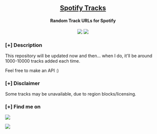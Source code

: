 <h2 align="center"><u>Spotify Tracks</u></h2>

<h4 align="center"> Random Track URLs for Spotify </h4>

<p align="center">
    <img src="https://img.shields.io/github/stars/danielytuk/spotify-tracks?style=for-the-badge&color=orange">
    <img src="https://img.shields.io/github/forks/danielytuk/spotify-tracks?style=for-the-badge&color=purple">
<br>
</p>

### [+] Description
This repository will be updated now and then... when I do, it'll be around 1000-10000 tracks added each time.

Feel free to make an API :)

### [+] Disclaimer 
Some tracks may be unavailable, due to region blocks/licensing.

### [+] Find me on 
<a href="mailto:contact@dytuk.media" target="_blank"><img src="https://img.shields.io/badge/Email-contact@dytuk.media-blue?style=for-the-badge&logo=gmail"></a>

<a href="https://discord.gg/r3gmuYBtuX" target="_blank"><img src="https://img.shields.io/badge/Discord-danielytuk-blue?style=for-the-badge&logo=discord"></a>

